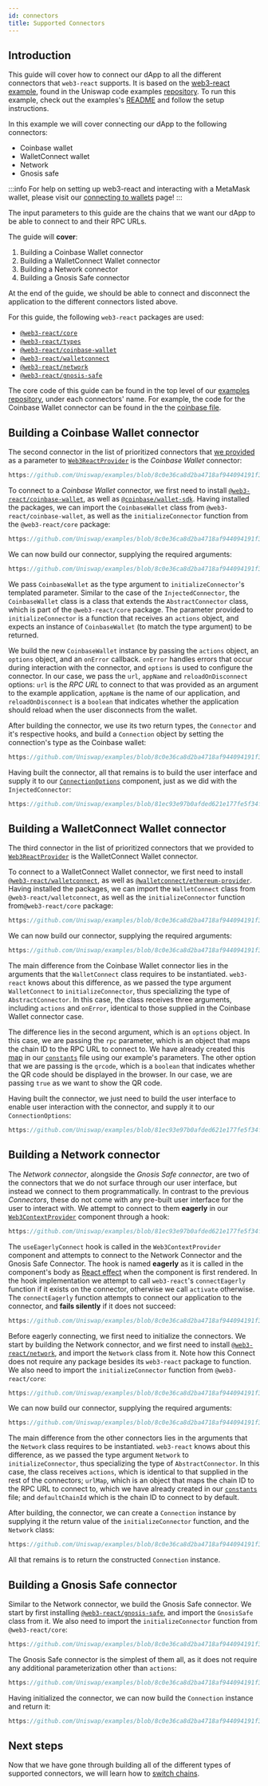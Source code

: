 ```yaml
---
id: connectors
title: Supported Connectors
---     
```


## Introduction

This guide will cover how to connect our dApp to all the different connectors that `web3-react` supports. It is based on the [web3-react example](https://github.com/Uniswap/examples/tree/main/web3-react), found in the Uniswap code examples [repository](https://github.com/Uniswap/examples). To run this example, check out the examples's [README](https://github.com/Uniswap/examples/blob/main/web3-react/README.md) and follow the setup instructions.


In this example we will cover connecting our dApp to the following connectors:
- Coinbase wallet
- WalletConnect wallet
- Network
- Gnosis safe


:::info
For help on setting up web3-react and interacting with a MetaMask wallet, please visit our [connecting to wallets](./01-connect-wallet.md) page!
:::


The input parameters to this guide are the chains that we want our dApp to be able to connect to and their RPC URLs.

The guide will **cover**:

1. Building a Coinbase Wallet connector
2. Building a WalletConnect Wallet connector
3. Building a Network connector
4. Building a Gnosis Safe connector


At the end of the guide, we should be able to connect and disconnect the application to the different connectors listed above.

For this guide, the following `web3-react` packages are used:

- [`@web3-react/core`](https://www.npmjs.com/package/@web3-react/core)
- [`@web3-react/types`](https://www.npmjs.com/package/@web3-react/types)
- [`@web3-react/coinbase-wallet`](https://www.npmjs.com/package/@web3-react/coinbase-wallet)
- [`@web3-react/walletconnect`](https://www.npmjs.com/package/@web3-react/walletconnect)
- [`@web3-react/network`](https://www.npmjs.com/package/@web3-react/network)
- [`@web3-react/gnosis-safe`](https://www.npmjs.com/package/@web3-react/gnosis-safe)

The core code of this guide can be found in the top level of our [examples repository](https://github.com/Uniswap/examples/tree/main/web3-react), under each connectors' name. For example, the code for the Coinbase Wallet connector can be found in the the [coinbase file](https://github.com/Uniswap/examples/blob/main/web3-react/src/libs/coinbase.ts).

## Building a Coinbase Wallet connector

The second connector in the list of prioritized connectors that [we provided](./01-connect-wallet.md/#building-an-injected-connector) as a parameter to [`Web3ReactProvider`](https://github.com/Uniswap/examples/blob/feat/web3-react/web3-react/src/libs/components/Web3ContextProvider.tsx) is the *Coinbase Wallet* connector:

```typescript reference title="Creating the prioritized Connectors list" referenceLinkText="View on Github" customStyling
https://github.com/Uniswap/examples/blob/8c0e36ca8d2ba4718af944094191f39da62a9c5c/web3-react/src/libs/connections.ts#L33-L39
```

To connect to a *Coinbase Wallet* connector, we first need to install [`@web3-react/coinbase-wallet`](https://www.npmjs.com/package/@web3-react/coinbase-wallet), as well as [`@coinbase/wallet-sdk`](https://github.com/coinbase/coinbase-wallet-sdk). Having installed the packages, we can import the `CoinbaseWallet` class from `@web3-react/coinbase-wallet`, as well as the `initializeConnector` function from the `@web3-react/core` package:

```typescript reference title="Importing the Coinbase Wallet connector" referenceLinkText="View on Github" customStyling
https://github.com/Uniswap/examples/blob/8c0e36ca8d2ba4718af944094191f39da62a9c5c/web3-react/src/libs/coinbase.ts#L1-L2
```
We can now build our connector, supplying the required arguments:

```typescript reference title="Initializing the Coinbase Wallet Connector" referenceLinkText="View on Github" customStyling
https://github.com/Uniswap/examples/blob/8c0e36ca8d2ba4718af944094191f39da62a9c5c/web3-react/src/libs/coinbase.ts#L8-L19
```

We pass `CoinbaseWallet` as the type argument to `initializeConnector`'s templated parameter. Similar to the case of the `InjectedConnector`, the `CoinbaseWallet` class is a class that extends the `AbstractConnector` class, which is part of the `@web3-react/core` package. The parameter provided to `initializeConnector` is a function that receives an `actions` object, and expects an instance of `CoinbaseWallet` (to match the type argument) to be returned.

We build the new `CoinbaseWallet` instance by passing the `actions` object, an `options` object, and  an `onError` callback. `onError` handles errors that occur during interaction with the connector, and `options` is used to configure the connector. In our case, we pass the `url`, `appName` and `reloadOnDisconnect` options: `url` is the *RPC URL* to connect to that was provided as an argument to the example application, `appName` is the name of our application, and `reloadOnDisconnect` is a `boolean` that indicates whether the application should reload when the user disconnects from the wallet.

After building the connector, we use its two return types, the `Connector` and it's respective hooks, and build a `Connection` object by setting the connection's type as the Coinbase wallet:

```typescript reference title="Building the Coinbase Wallet Connection" referenceLinkText="View on Github" customStyling
https://github.com/Uniswap/examples/blob/8c0e36ca8d2ba4718af944094191f39da62a9c5c/web3-react/src/libs/coinbase.ts#L20-L24
```

Having built the connector, all that remains is to build the user interface and supply it to our [`ConnectionOptions`](https://github.com/Uniswap/examples/blob/feat/web3-react/web3-react/src/libs/components/ConnectionOptions.tsx) component, just as we did with the `InjectedConnector`:

```typescript reference title="Building the Coinbase Wallet component" referenceLinkText="View on Github" customStyling
https://github.com/Uniswap/examples/blob/81ec93e97b0afded621e177fe5f34fc9f98f80b0/web3-react/src/libs/components/ConnectionOptions.tsx#L39-L46
```
## Building a WalletConnect Wallet connector

The third connector in the list of prioritized connectors that we provided to [`Web3ReactProvider`](https://github.com/Uniswap/examples/blob/feat/web3-react/web3-react/src/libs/components/Web3ContextProvider.tsx) is the WalletConnect Wallet connector.

To connect to a WalletConnect Wallet connector, we first need to install [`@web3-react/walletconnect`](https://www.npmjs.com/package/@web3-react/walletconnect), as well as [`@walletconnect/ethereum-provider`](https://www.npmjs.com/package/@walletconnect/ethereum-provider). Having installed the packages, we can import the `WalletConnect` class from `@web3-react/walletconnect`, as well as the `initializeConnector` function from`@web3-react/core` package:

```typescript reference title="Importing the WalletConnect Wallet Connector" referenceLinkText="View on Github" customStyling
https://github.com/Uniswap/examples/blob/8c0e36ca8d2ba4718af944094191f39da62a9c5c/web3-react/src/libs/wallet-connect.ts#L1-L2
```
We can now build our connector, supplying the required arguments:

```typescript reference title="Initializing the WalletConnect Wallet Connector" referenceLinkText="View on Github" customStyling
https://github.com/Uniswap/examples/blob/8c0e36ca8d2ba4718af944094191f39da62a9c5c/web3-react/src/libs/wallet-connect.ts#L8-L17
```

The main difference from the Coinbase Wallet connector lies in the arguments that the `WalletConnect` class requires to be instantiated. `web3-react` knows about this difference, as we passed the type argument `WalletConnect` to `initializeConnector`, thus specializing the type of `AbstractConnector`. In this case, the class receives three arguments, including `actions` and `onError`, identical to those supplied in the Coinbase Wallet connector case. 

The difference lies in the second argument, which is an `options` object. In this case, we are passing the `rpc` parameter, which is an object that maps the chain ID to the RPC URL to connect to. We have already created this [map](https://github.com/Uniswap/examples/blob/8c0e36ca8d2ba4718af944094191f39da62a9c5c/web3-react/src/libs/constants.ts#L11) in our [`constants`](https://github.com/Uniswap/examples/blob/feat/web3-react/web3-react/src/libs/constants.ts) file using our example's parameters. The other option that we are passing is the `qrcode`, which is a `boolean` that indicates whether the QR code should be displayed in the browser. In our case, we are passing `true` as we want to show the QR code.

Having built the connector, we just need to build the user interface to enable user interaction with the connector, and supply it to our `ConnectionOptions`:
    
```typescript reference title="Building the WalletConnect Wallet component" referenceLinkText="View on Github" customStyling
https://github.com/Uniswap/examples/blob/81ec93e97b0afded621e177fe5f34fc9f98f80b0/web3-react/src/libs/components/ConnectionOptions.tsx#L49-L56
```
## Building a Network connector

The *Network connector*, alongside the *Gnosis Safe connector*, are two of the connectors that we do not surface through our user interface, but instead we connect to them programmatically. In contrast to the previous *Connectors*, these do not come with any pre-built user interface for the user to interact with. We attempt to connect to them **eagerly** in our [`Web3ContextProvider`](https://github.com/Uniswap/examples/blob/feat/web3-react/web3-react/src/libs/components/Web3ContextProvider.tsx) component through a hook:
    
```typescript reference title="Hook to connect eagerly" referenceLinkText="View on Github" customStyling
https://github.com/Uniswap/examples/blob/81ec93e97b0afded621e177fe5f34fc9f98f80b0/web3-react/src/libs/components/Web3ContextProvider.tsx#L9-L13
```

The `useEagerlyConnect` hook is called in the `Web3ContextProvider` component and attempts to connect to the Network Connector and the Gnosis Safe Connector. The hook is named **eagerly** as it is called in the component's body as [React effect](https://reactjs.org/docs/hooks-effect.html) when the component is first rendered. In the hook implementation we attempt to call `web3-react`'s `connectEagerly` function if it exists on the connector, otherwise we call `activate` otherwise. The `connectEagerly` function attempts to connect our application to the connector, and **fails silently** if it does not succeed: 

```typescript reference title="Connecting eagerly" referenceLinkText="View on Github" customStyling
https://github.com/Uniswap/examples/blob/8c0e36ca8d2ba4718af944094191f39da62a9c5c/web3-react/src/libs/hooks.ts#L15-L19
```

Before eagerly connecting, we first need to initialize the connectors. We start by building the Network connector, and we first need to install [`@web3-react/network`](https://www.npmjs.com/package/@web3-react/network), and import the `Network` class from it. Note how this Connect does not require any package besides its `web3-react` package to function. We also need to import the `initializeConnector` function from `@web3-react/core`:

```typescript reference title="Importing the Network Connector" referenceLinkText="View on Github" customStyling
https://github.com/Uniswap/examples/blob/8c0e36ca8d2ba4718af944094191f39da62a9c5c/web3-react/src/libs/network.ts#L1-L2
```
We can now build our connector, supplying the required arguments:

```typescript reference title="Initializing the Network Connector" referenceLinkText="View on Github" customStyling
https://github.com/Uniswap/examples/blob/8c0e36ca8d2ba4718af944094191f39da62a9c5c/web3-react/src/libs/network.ts#L8-L15
```

The main difference from the other connectors lies in the arguments that the `Network` class requires to be instantiated. `web3-react` knows about this difference, as we passed the type argument `Network` to `initializeConnector`, thus specializing the type of `AbstractConnector`. In this case, the class receives `actions`, which is identical to that supplied in the rest of the connectors; `urlMap`, which is an object that maps the chain ID to the RPC URL to connect to, which we have already created in our [`constants`](https://github.com/Uniswap/examples/blob/feat/web3-react/web3-react/src/libs/constants.ts) file; and `defaultChainId` which is the chain ID to connect to by default.

After building, the connector, we can create a `Connection` instance by supplying it the return value of the `initializeConnector` function, and the `Network` class:

```typescript reference title="Creating a Network connection" referenceLinkText="View on Github" customStyling
https://github.com/Uniswap/examples/blob/8c0e36ca8d2ba4718af944094191f39da62a9c5c/web3-react/src/libs/network.ts#L16-L20
```
All that remains is to return the constructed `Connection` instance.

## Building a Gnosis Safe connector

Similar to the Network connector, we build the Gnosis Safe connector. We start by first installing [`@web3-react/gnosis-safe`](https://www.npmjs.com/package/@web3-react/gnosis-safe), and import the `GnosisSafe` class from it. We also need to import the `initializeConnector` function from `@web3-react/core`:

```typescript reference title="Importing the Gnosis Safe connector" referenceLinkText="View on Github" customStyling
https://github.com/Uniswap/examples/blob/8c0e36ca8d2ba4718af944094191f39da62a9c5c/web3-react/src/libs/gnosis.tsx#L1-L2
```

The Gnosis Safe connector is the simplest of them all, as it does not require any additional parameterization other than `actions`:

```typescript reference title="Initializing a Gnosis Safe Connector" referenceLinkText="View on Github" customStyling
https://github.com/Uniswap/examples/blob/8c0e36ca8d2ba4718af944094191f39da62a9c5c/web3-react/src/libs/gnosis.tsx#L6-L9
```

Having initialized the connector, we can now build the `Connection` instance and return it:

```typescript reference title="Creating a Gnosis Safe Connection" referenceLinkText="View on Github" customStyling
https://github.com/Uniswap/examples/blob/8c0e36ca8d2ba4718af944094191f39da62a9c5c/web3-react/src/libs/gnosis.tsx#L10-L14
```

## Next steps

Now that we have gone through building all of the different types of supported connectors, we will learn how to [switch chains](03-switch-chains.md).
